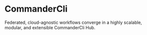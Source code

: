 # CommanderCli
Federated, cloud-agnostic workflows converge in a highly scalable, modular, and extensible CommanderCli Hub.
